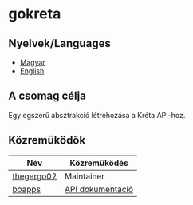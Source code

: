 # gokreta

## Nyelvek/Languages
* [Magyar](https://github.com/thegergo02/gokreta/README.md)
* [English](https://github.com/thegergo02/gokreta/README.en_US.md)

## A csomag célja
Egy egszerű absztrakció létrehozása a Kréta API-hoz.

## Közremüködők
Név | Közremüködés
--- | ---
[thegergo02](https://github.com/thegergo02) | Maintainer
[boapps](https://github.com/boapps) | [API dokumentáció](https://github.com/boapps/e-kreta-api-docs)
